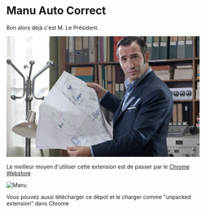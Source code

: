 # Manu Auto Correct

Bon alors déjà c'est M. Le Président.

![OSS 117](oss.jpg)

Le meilleur moyen d'utiliser cette extension est de passer par le [Chrome Webstore](https://chrome.google.com/webstore/detail/manu-auto-correct/eamgamedjemopbnggghghnciejnbdpoe)

![Manu](manu.png)

Vous pouvez aussi télécharger ce dépot et le charger comme "unpacked extension" dans Chrome
